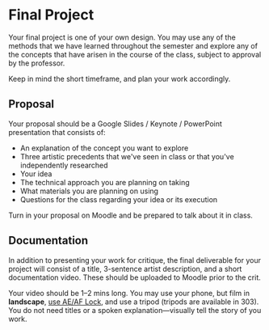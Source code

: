 # Final Project

Your final project is one of your own design. You may use any of the methods that we have learned throughout the semester and explore any of the concepts that have arisen in the course of the class, subject to approval by the professor.

Keep in mind the short timeframe, and plan your work accordingly.

## Proposal

Your proposal should be a Google Slides / Keynote / PowerPoint presentation that consists of:
- An explanation of the concept you want to explore
- Three artistic precedents that we've seen in class or that you've independently researched
- Your idea
- The technical approach you are planning on taking
- What materials you are planning on using
- Questions for the class regarding your idea or its execution

Turn in your proposal on Moodle and be prepared to talk about it in class.


## Documentation

In addition to presenting your work for critique, the final deliverable for your project will consist of a title, 3-sentence artist description, and a short documentation video. These should be uploaded to Moodle prior to the crit.

Your video should be 1–2 mins long. You may use your phone, but film in **landscape**, [use AE/AF Lock](https://improvephotography.com/53127/what-is-ae-af-lock-on-an-iphone-and-how-does-that-help-my-pictures/), and use a tripod (tripods are available in 303). You do not need titles or a spoken explanation—visually tell the story of you work.

